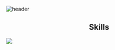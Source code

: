 ![header](https://capsule-render.vercel.app/api?type=waving&color=5DD41B&height=280&section=header&text=SoHeeJeong&fontSize=65)

## <div align="center">Skills</div>




<img src="https://img.shields.io/badge/테스트-45ED1D?style=flat-square&logo=Adafruit&logoColor=AC8AED"/>

